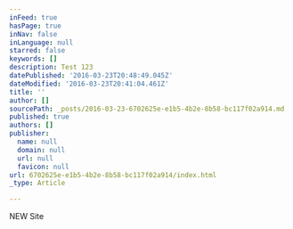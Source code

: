 ```yaml
---
inFeed: true
hasPage: true
inNav: false
inLanguage: null
starred: false
keywords: []
description: Test 123
datePublished: '2016-03-23T20:48:49.045Z'
dateModified: '2016-03-23T20:41:04.461Z'
title: ''
author: []
sourcePath: _posts/2016-03-23-6702625e-e1b5-4b2e-8b58-bc117f02a914.md
published: true
authors: []
publisher:
  name: null
  domain: null
  url: null
  favicon: null
url: 6702625e-e1b5-4b2e-8b58-bc117f02a914/index.html
_type: Article

---
```

NEW Site